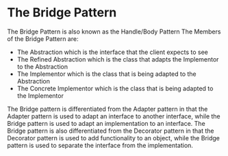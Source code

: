 # The Bridge Pattern
The Bridge Pattern is also known as the Handle/Body Pattern
The Members of the Bridge Pattern are:
- The Abstraction which is the interface that the client expects to see
- The Refined Abstraction which is the class that adapts the Implementor to the Abstraction
- The Implementor which is the class that is being adapted to the Abstraction
- The Concrete Implementor which is the class that is being adapted to the Implementor

The Bridge pattern is differentiated from the Adapter pattern in that the Adapter pattern is used to adapt an interface to another interface, while the Bridge pattern is used to adapt an implementation to an interface. The Bridge pattern is also differentiated from the Decorator pattern in that the Decorator pattern is used to add functionality to an object, while the Bridge pattern is used to separate the interface from the implementation.

